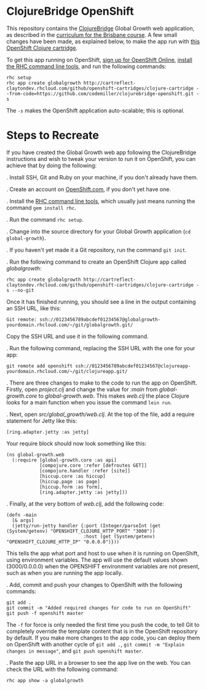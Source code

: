 # ClojureBridge OpenShift

This repository contains the [ClojureBridge](http://www.clojurebridge.org) Global Growth web application, as described in the [curriculum for the Brisbane course](https://github.com/ClojureBridgeBrisbane/curriculum). A few small changes have been made, as explained below, to make the app run with [this OpenShift Clojure cartridge](https://github.com/openshift-cartridges/clojure-cartridge).

To get this app running on OpenShift, [sign up for OpenShift Online](https://openshift.redhat.com/app/account/new), [install the RHC command line tools](https://www.openshift.com/developers/rhc-client-tools-install), and run the following commands:

    rhc setup
    rhc app create globalgrowth http://cartreflect-claytondev.rhcloud.com/github/openshift-cartridges/clojure-cartridge --from-code=https://github.com/codemiller/clojurebridge-openshift.git -s

The `-s` makes the OpenShift application auto-scalable; this is optional.

# Steps to Recreate

If you have created the Global Growth web app following the ClojureBridge instructions and wish to tweak your version to run it on OpenShift, you can achieve that by doing the following:

. Install SSH, Git and Ruby on your machine, if you don't already have them.

. Create an account on [OpenShift.com](https://www.openshift.com/app/account/new), if you don't yet have one.

. Install the [RHC command line tools](https://www.openshift.com/developers/rhc-client-tools-install), which usually just means running the command `gem install rhc`.

. Run the command `rhc setup`.

. Change into the source directory for your Global Growth application (`cd global-growth`).

. If you haven't yet made it a Git repository, run the command `git init`.

. Run the following command to create an OpenShift Clojure app called _globalgrowth_:

    rhc app create globalgrowth http://cartreflect-claytondev.rhcloud.com/github/openshift-cartridges/clojure-cartridge -s --no-git

Once it has finished running, you should see a line in the output containing an SSH URL, like this:

    Git remote: ssh://0123456789abcdef01234567@globalgrowth-yourdomain.rhcloud.com/~/git/globalgrowth.git/
    
Copy the SSH URL and use it in the following command.

. Run the following command, replacing the SSH URL with the one for your app:

    git remote add openshift ssh://0123456789abcdef01234567@clojureapp-yourdomain.rhcloud.com/~/git/clojureapp.git/
    
. There are three changes to make to the code to run the app on OpenShift. Firstly, open _project.clj_ and change the value for _:main_ from _global-growth.core_ to _global-growth.web_. This makes _web.clj_ the place Clojure looks for a main function when you issue the command `lein run`.

. Next, open *src/global_growth/web.clj*. At the top of the file, add a require statement for Jetty like this:

    [ring.adapter.jetty :as jetty]
    
Your require block should now look something like this:

    (ns global-growth.web
      (:require [global-growth.core :as api]
                [compojure.core :refer [defroutes GET]]
                [compojure.handler :refer [site]]
                [hiccup.core :as hiccup]
                [hiccup.page :as page]
                [hiccup.form :as form],
                [ring.adapter.jetty :as jetty]))

. Finally, at the very bottom of _web.clj_, add the following code:

    (defn -main
      [& args]
      (jetty/run-jetty handler {:port (Integer/parseInt (get (System/getenv) "OPENSHIFT_CLOJURE_HTTP_PORT" "3000"))
                                :host (get (System/getenv) "OPENSHIFT_CLOJURE_HTTP_IP" "0.0.0.0")}))

This tells the app what port and host to use when it is running on OpenShift, using environment variables. The app will use the default values shown (3000/0.0.0.0) when the OPENSHIFT environment variables are not present, such as when you are running the app locally.

. Add, commit and push your changes to OpenShift with the following commands:

    git add .
    git commit -m "Added required changes for code to run on OpenShift"
    git push -f openshift master

The `-f` for force is only needed the first time you push the code, to tell Git to completely override the template content that is in the OpenShift repository by default. If you make more changes to the app code, you can deploy them on OpenShift with another cycle of `git add .`, `git commit -m "Explain changes in message"`, and `git push openshift master`.

. Paste the app URL in a browser to see the app live on the web. You can check the URL with the following command:

    rhc app show -a globalgrowth





